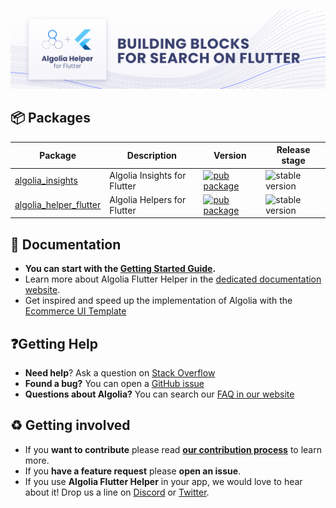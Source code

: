 <p align="center">
  <a href="https://www.algolia.com/doc/guides/building-search-ui/what-is-instantsearch/flutter/">
    <img alt="Algolia Flutter Helper" src="https://raw.githubusercontent.com/algolia/algoliasearch-helper-flutter/main/docs/assets/helper-flutter-banner.png">
  </a>
</p>

## 📦 Packages

| Package                          | Description                  | Version                                                                                                                    | Release stage                                                          |
|----------------------------------|------------------------------|----------------------------------------------------------------------------------------------------------------------------|------------------------------------------------------------------------|
| [algolia_insights](insights)     | Algolia Insights for Flutter | [![pub package](https://img.shields.io/pub/v/algolia_insights.svg)](https://pub.dev/packages/algolia_insights)             | ![stable version](https://img.shields.io/badge/release-stable-green) |
| [algolia_helper_flutter](helper) | Algolia Helpers for Flutter  | [![pub package](https://img.shields.io/pub/v/algolia_helper_flutter.svg)](https://pub.dev/packages/algolia_helper_flutter) | ![stable version](https://img.shields.io/badge/release-stable-green) |

## 📄 Documentation

- **You can start with the [Getting Started Guide](https://www.algolia.com/doc/guides/building-search-ui/getting-started/flutter/).**  
- Learn more about Algolia Flutter Helper in the [dedicated documentation website](https://www.algolia.com/doc/guides/building-search-ui/widgets/showcase/flutter/).
- Get inspired and speed up the implementation of Algolia with the [Ecommerce UI Template](https://www.algolia.com/doc/guides/building-search-ui/ecommerce-ui-template/overview/flutter/)

## ❓Getting Help

- **Need help**? Ask a question on [Stack Overflow](https://stackoverflow.com/search?tab=Newest&pagesize=50&q=%5balgolia%5d%20%5bflutter%5d&searchOn=3)
- **Found a bug?** You can open a [GitHub issue](https://github.com/algolia/algoliasearch-helper-flutter/issues)
- **Questions about Algolia?** You can search our [FAQ in our website](https://www.algolia.com/doc/faq/)

## ♻️ Getting involved

* If you **want to contribute** please read [**our contribution process**](./CONTRIBUTING.md) to learn more.
* If you **have a feature request** please **open an issue**.
* If you use **Algolia Flutter Helper** in your app, we would love to hear about it! Drop us a line
  on [Discord](https://alg.li/discord) or [Twitter](https://twitter.com/algolia).
